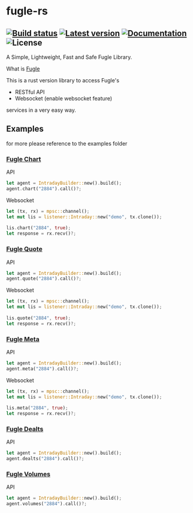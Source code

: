 # fugle-rs
[![Build status](https://github.com/tommady/fugle-rs/actions/workflows/rust.yml/badge.svg)](https://github.com/tommady/fugle-rs/actions)
[![Latest version](https://img.shields.io/crates/v/fugle)](https://crates.io/crates/fugle)
[![Documentation](https://docs.rs/fugle/badge.svg)](https://docs.rs/fugle)
![License](https://img.shields.io/crates/l/fugle)
---

A Simple, Lightweight, Fast and Safe Fugle Library.

What is [Fugle][fugleweb]

This is a rust version library to access Fugle's

* RESTful API
* Websocket (enable websocket feature)

services in a very easy way.

## Examples

for more please reference to the examples folder


### [Fugle Chart][fuglechartweb]

API
```rust
let agent = IntradayBuilder::new().build();
agent.chart("2884").call()?;
```

Websocket
```rust no_run
let (tx, rx) = mpsc::channel();
let mut lis = listener::Intraday::new("demo", tx.clone());
                                                           
lis.chart("2884", true);
let response = rx.recv()?;
```

### [Fugle Quote][fuglequoteweb]

API
```rust
let agent = IntradayBuilder::new().build();
agent.quote("2884").call()?;
```

Websocket
```rust no_run
let (tx, rx) = mpsc::channel();
let mut lis = listener::Intraday::new("demo", tx.clone());
                                                           
lis.quote("2884", true);
let response = rx.recv()?;
```

### [Fugle Meta][fuglemetaweb]

API
```rust
let agent = IntradayBuilder::new().build();
agent.meta("2884").call()?;
```

Websocket
```rust no_run
let (tx, rx) = mpsc::channel();
let mut lis = listener::Intraday::new("demo", tx.clone());
                                                           
lis.meta("2884", true);
let response = rx.recv()?;
```

### [Fugle Dealts][fugledealtsweb]

API
```rust
let agent = IntradayBuilder::new().build();
agent.dealts("2884").call()?;
```

### [Fugle Volumes][fuglevolumesweb]

API
```rust
let agent = IntradayBuilder::new().build();
agent.volumes("2884").call()?;
```

[fugleweb]: https://developer.fugle.tw
[fuglechartweb]: https://developer.fugle.tw/document/intraday/chart
[fuglequoteweb]: https://developer.fugle.tw/document/intraday/quote
[fuglemetaweb]: https://developer.fugle.tw/document/intraday/meta
[fugledealtsweb]: https://developer.fugle.tw/document/intraday/dealts
[fuglevolumesweb]: https://developer.fugle.tw/document/intraday/volumes
